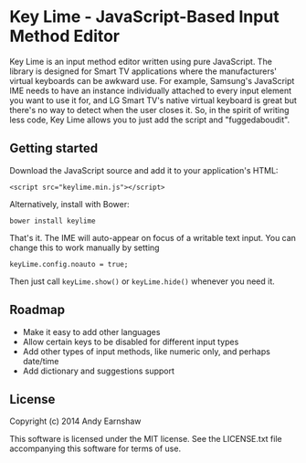 # Key Lime - JavaScript-Based Input Method Editor 

Key Lime is an input method editor written using pure JavaScript.  The library
is designed for Smart TV applications where the manufacturers' virtual
keyboards can be awkward use. For example, Samsung's JavaScript IME needs to
have an instance individually attached to every input element you want to use
it for, and LG Smart TV's native virtual keyboard is great but there's no way
to detect when the user closes it.  So, in the spirit of writing less code, Key
Lime allows you to just add the script and "fuggedaboudit".

## Getting started

Download the JavaScript source and add it to your application's HTML:

    <script src="keylime.min.js"></script>

Alternatively, install with Bower:

    bower install keylime

That's it.  The IME will auto-appear on focus of a writable text input. 
You can change this to work manually by setting

    keyLime.config.noauto = true;

Then just call `keyLime.show()` or `keyLime.hide()` whenever you need it.

## Roadmap

 - Make it easy to add other languages
 - Allow certain keys to be disabled for different input types
 - Add other types of input methods, like numeric only, and perhaps date/time
 - Add dictionary and suggestions support

## License

Copyright (c) 2014 Andy Earnshaw

This software is licensed under the MIT license. See the LICENSE.txt file accompanying this software for terms of use.
